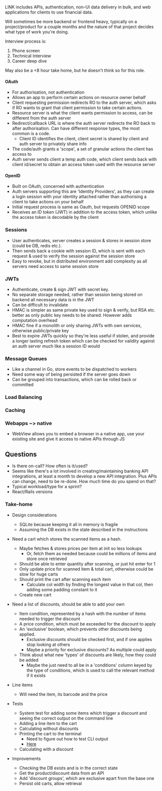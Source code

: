 LINK includes APIs, authentication, non-UI data delivery in bulk, and web applications for clients to use financial data.  
  
Will sometimes be more backend or frontend heavy, typically on a project/product for a couple months and the nature of that project decides what type of work you're doing.  
  
Interview process is:  
1. Phone screen  
2. Technical Interview  
3. Career deep dive  
  
May also be a <8 hour take home, but he doesn't think so for this role.  
  
#### OAuth  
- For authorisation, not authentication  
- Allows an app to perform certain actions on resource owner behalf  
-  Client requesting permission redirects RO to the auth server, which asks if RO wants to grant that client permission to take certain actions.
- Resource server is what the client wants permission to access, can be different from the auth server
- Redirect/callback URL is where the auth server redirects the RO back to after authorisation. Can have different response types, the most common is a code.
	- Client ID identifies the client, client secret is shared by client and auth server to privately share info
- The code/auth grants a 'scope', a set of granular actions the client has access to
- Auth server sends client a temp auth code, which client sends back with client id/secret to obtain an access token used with the resource server
  
#### OpenID  
- Built on OAuth, concerned with authentication  
- Auth servers supporting this are 'Identity Providers', as they can create a login session with your identity attached rather than authorising a client to take actions on your behalf
- Initial request process is same as Oauth, but requests OPENID scope
- Receives an ID token (JWT) in addition to the access token, which unlike the access token is decodable by the client

### Sessions 
- User authenticates, server creates a session & stores in session store (could be DB, redis etc.). 
- Then sends back a cookie with session ID, which is sent with each request & used to verify the session against the session store
- Easy to revoke, but in distributed environment add complexity as all servers need access to same session store

### JWTs
- Authenticate, create & sign JWT with secret key. 
- No separate storage needed, rather than session being stored on backend all necessary data is in the JWT
- Can be difficult to invalidate
- HMAC is simpler as same private key used to sign & verify, but RSA etc. better as only public key needs to be shared. However adds computation overhead
- HMAC fine if a monolith or only sharing JWTs with own services, otherwise public/private key
- Best to expire JWTs quickly so they're less useful if stolen, and provide a longer lasting refresh token which can be checked for validity against an auth server much like a session ID would

### Message Queues
- Like a channel in Go, store events to be dispatched to workers
- Need some way of being persisted if the server goes down
- Can be grouped into transactions, which can be rolled back or committed

### Load Balancing


### Caching


### Webapps ~> native  
- WebView allows you to embed a browser in a native app, use your existing site and give it access to native APIs through JS  
  
## Questions  
  
- Is there on-call? How often is it/used?  
- Seems like there's a lot involved in creating/maintaining banking API integrations, at least a month to develop a new API integration. Plus APIs can change, need to be re-done. How much time do you spend on that?  
- Typical workload/type for a sprint?
- React/Rails versions

### Take-home

- Design considerations
	- SQLite because keeping it all in memory is fragile
	- Assuming the DB exists in the state described in the instructions

- Need a cart which stores the scanned items as a hash.
	- Maybe fetches & stores prices per item at init so less lookups
		- Or, fetch them as needed because could be millions of items and store once retrieved
	- Should be able to enter quantity after scanning, or just hit enter for 1
	- Only update price for scanned item & total cart, otherwise could be slow for huge carts
	- Should print the cart after scanning each item
		- Calculate col width by finding the longest value in that col, then adding some padding constant to it
	- Create new cart

- Need a list of discounts, should be able to add your own
	- Item condition, represented by a hash with the number of items needed to trigger the discount
	- A price condition, which must be exceeded for the discount to apply
	- An 'exclusive' boolean, which prevents other discounts being applied. 
		- Exclusive discounts should be checked first, and if one applies stop looking at others
		- Maybe a priority for exclusive discounts? As multiple could apply
	- Think about what new 'types' of discounts are likely, how they could be added
		- Maybe the just need to all be in a 'conditions' column keyed by the type of conditions, which is used to call the relevant method if it exists

- Line items
	- Will need the item, its barcode and the price

- Tests
	- System test for adding some items which trigger a discount and seeing the correct output on the command line
	- Adding a line item to the cart
	- Calculating without discounts
	- Printing the cart to the terminal
		- Need to figure out how to test CLI output
		- [Here](https://stackoverflow.com/questions/11349270/test-output-to-command-line-with-rspec)
	- Calculating with a discount

- Improvements
	- Checking the DB exists and is in the correct state
	- Get the product/discount data from an API
	- Add 'discount groups', which are exclusive apart from the base one
	- Persist old carts, allow retrieval